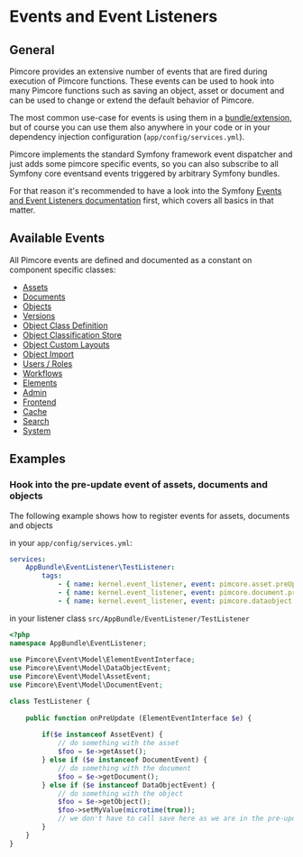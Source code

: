 # Events and Event Listeners

## General

Pimcore provides an extensive number of events that are fired during execution of Pimcore functions. These events can be 
used to hook into many Pimcore functions such as saving an object, asset or document and can be used to change or extend 
the default behavior of Pimcore.

The most common use-case for events is using them in a [bundle/extension](13_Bundle_Developers_Guide/06_Plugin_Backend_UI.md), but 
of course you can use them also anywhere in your code or in your dependency injection configuration (`app/config/services.yml`). 

Pimcore implements the standard Symfony framework event dispatcher and just adds some pimcore specific events, 
so you can also subscribe to all Symfony core eventsand events triggered by arbitrary Symfony bundles. 

For that reason it's recommended to have a look into the Symfony [Events and Event Listeners documentation](http://symfony.com/doc/current/event_dispatcher.html)
first, which covers all basics in that matter. 

## Available Events

All Pimcore events are defined and documented as a constant on component specific classes: 
- [Assets](https://github.com/pimcore/pimcore/blob/master/pimcore/lib/Pimcore/Event/AssetEvents.php)
- [Documents](https://github.com/pimcore/pimcore/blob/master/pimcore/lib/Pimcore/Event/DocumentEvents.php)
- [Objects](https://github.com/pimcore/pimcore/blob/master/pimcore/lib/Pimcore/Event/DataObjectEvents.php)
- [Versions](https://github.com/pimcore/pimcore/blob/master/pimcore/lib/Pimcore/Event/VersionEvents.php)
- [Object Class Definition](https://github.com/pimcore/pimcore/blob/master/pimcore/lib/Pimcore/Event/DataObjectClassDefinitionEvents.php)
- [Object Classification Store](https://github.com/pimcore/pimcore/blob/master/pimcore/lib/Pimcore/Event/DataObjectClassificationStoreEvents.php)
- [Object Custom Layouts](https://github.com/pimcore/pimcore/blob/master/pimcore/lib/Pimcore/Event/DataObjectCustomLayoutEvents.php)
- [Object Import](https://github.com/pimcore/pimcore/blob/master/pimcore/lib/Pimcore/Event/DataObjectImportEvents.php)
- [Users / Roles](https://github.com/pimcore/pimcore/blob/master/pimcore/lib/Pimcore/Event/UserRoleEvents.php)
- [Workflows](https://github.com/pimcore/pimcore/blob/master/pimcore/lib/Pimcore/Event/WorkflowEvents.php)
- [Elements](https://github.com/pimcore/pimcore/blob/master/pimcore/lib/Pimcore/Event/ElementEvents.php)
- [Admin](https://github.com/pimcore/pimcore/blob/master/pimcore/lib/Pimcore/Event/AdminEvents.php)
- [Frontend](https://github.com/pimcore/pimcore/blob/master/pimcore/lib/Pimcore/Event/FrontendEvents.php)
- [Cache](https://github.com/pimcore/pimcore/blob/master/pimcore/lib/Pimcore/Event/CoreCacheEvents.php)
- [Search](https://github.com/pimcore/pimcore/blob/master/pimcore/lib/Pimcore/Event/SearchBackendEvents.php)
- [System](https://github.com/pimcore/pimcore/blob/master/pimcore/lib/Pimcore/Event/SystemEvents.php)

## Examples

### Hook into the pre-update event of assets, documents and objects
The following example shows how to register events for assets, documents and objects 

in your `app/config/services.yml`: 
```yaml
services:
    AppBundle\EventListener\TestListener:
        tags:
            - { name: kernel.event_listener, event: pimcore.asset.preUpdate, method: onPreUpdate }
            - { name: kernel.event_listener, event: pimcore.document.preUpdate, method: onPreUpdate }
            - { name: kernel.event_listener, event: pimcore.dataobject.preUpdate, method: onPreUpdate }
```

in your listener class `src/AppBundle/EventListener/TestListener`
```php
<?php
namespace AppBundle\EventListener;
  
use Pimcore\Event\Model\ElementEventInterface;
use Pimcore\Event\Model\DataObjectEvent;
use Pimcore\Event\Model\AssetEvent;
use Pimcore\Event\Model\DocumentEvent;

class TestListener {
     
    public function onPreUpdate (ElementEventInterface $e) {
       
        if($e instanceof AssetEvent) {
            // do something with the asset
            $foo = $e->getAsset(); 
        } else if ($e instanceof DocumentEvent) {
            // do something with the document
            $foo = $e->getDocument(); 
        } else if ($e instanceof DataObjectEvent) {
            // do something with the object
            $foo = $e->getObject(); 
            $foo->setMyValue(microtime(true));
            // we don't have to call save here as we are in the pre-update event anyway ;-) 
        }
    }
}
```

